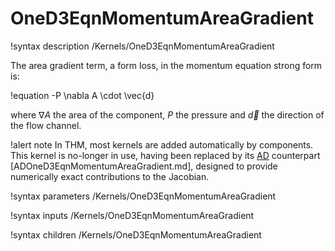 # OneD3EqnMomentumAreaGradient

!syntax description /Kernels/OneD3EqnMomentumAreaGradient

The area gradient term, a form loss, in the momentum equation strong form is:

!equation
-P \nabla A \cdot \vec{d}

where $\nabla A$ the area of the component, $P$ the pressure and $\vec{d}$ the direction of the flow
channel.

!alert note
In THM, most kernels are added automatically by components. This kernel is no-longer in use, having
been replaced by its [AD](automatic_differentiation/index.md) counterpart [ADOneD3EqnMomentumAreaGradient.md],
designed to provide numerically exact contributions to the Jacobian.

!syntax parameters /Kernels/OneD3EqnMomentumAreaGradient

!syntax inputs /Kernels/OneD3EqnMomentumAreaGradient

!syntax children /Kernels/OneD3EqnMomentumAreaGradient
